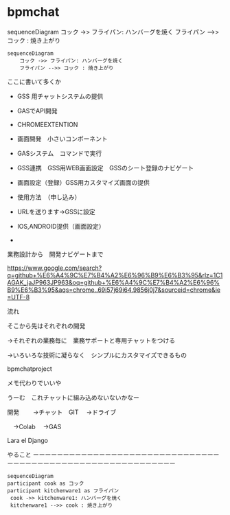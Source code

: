 # bpmchat

sequenceDiagram
    コック ->> フライパン: ハンバーグを焼く
    フライパン -->> コック : 焼き上がり


```mermaid
sequenceDiagram
    コック ->> フライパン: ハンバーグを焼く
    フライパン -->> コック : 焼き上がり

```
ここに書いて多くか
- GSS 用チャットシステムの提供

- GASでAPI開発
- CHROMEEXTENTION
- 画面開発　小さいコンポーネント
- GASシステム　コマンドで実行
- GSS連携　GSS用WEB画面設定　GSSのシート登録のナビゲート
- 画面設定（登録）GSS用カスタマイズ画面の提供


- 使用方法　（申し込み）
- URLを送ります→GSSに設定
- IOS,ANDROID提供（画面設定）
- 


業務設計から　開発ナビゲートまで

https://www.google.com/search?q=github+%E6%A4%9C%E7%B4%A2%E6%96%B9%E6%B3%95&rlz=1C1AGAK_jaJP963JP963&oq=github+%E6%A4%9C%E7%B4%A2%E6%96%B9%E6%B3%95&aqs=chrome..69i57j69i64.9856j0j7&sourceid=chrome&ie=UTF-8

流れ

そこから先はそれぞれの開発

→それぞれの業務毎に　業務サポートと専用チャットをつける

→いろいろな技術に凝らなく　シンプルにカスタマイズできるもの

bpmchatproject

メモ代わりでいいや

うーむ　これチャットに組み込めないないかなー

開発　
　→チャット　GIT　
 →ドライブ
 
 　→Colab
  　→GAS
   
   Lara el
   Django
   
   やること
   ーーーーーーーーーーーーーーーーーーーーーーーーーーーーーーーーーーーーーーーーーーーーーーーーーーーーーーーーーーー
   
   ```mermaid
sequenceDiagram
participant cook as コック
participant kitchenware1 as フライパン
    cook ->> kitchenware1: ハンバーグを焼く
    kitchenware1 -->> cook : 焼き上がり

```
   
   
   


